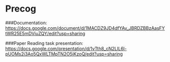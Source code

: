 # Precog
###Documentation: 
https://docs.google.com/document/d/1MACDZ9JD4dfYAv_JBRDZBBzAasFYtWR25E5mDViuZQY/edit?usp=sharing


###Paper Reading task presentation: 
https://docs.google.com/presentation/d/1vTth8_cN2LIL6l-pUOMs2i3Ao5QxWLTMpTN2O5jKzoQ/edit?usp=sharing
